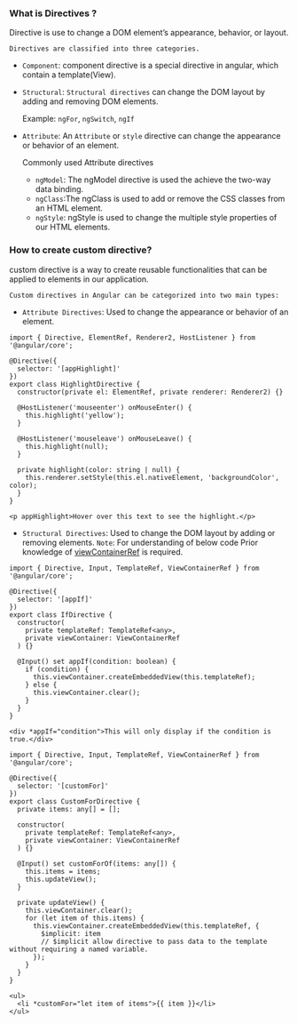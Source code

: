 ### What is Directives ?

Directive is use to change a DOM element’s appearance, behavior, or layout.

`Directives are classified into three categories.`

- `Component`: component directive is a special directive in angular, which contain a template(View).

- `Structural`: `Structural directives` can change the DOM layout by adding and removing DOM elements.

  Example: `ngFor`, `ngSwitch`, `ngIf`

- `Attribute`: An `Attribute` or `style` directive can change the appearance or behavior of an element.

  Commonly used Attribute directives

  - `ngModel`: The ngModel directive is used the achieve the two-way data binding.
  - `ngClass`:The ngClass is used to add or remove the CSS classes from an HTML element.
  - `ngStyle`: ngStyle is used to change the multiple style properties of our HTML elements.

### How to create custom directive?

custom directive is a way to create reusable functionalities that can be applied to elements in our application.

`Custom directives in Angular can be categorized into two main types:`

- `Attribute Directives`: Used to change the appearance or behavior of an element.

```
import { Directive, ElementRef, Renderer2, HostListener } from '@angular/core';

@Directive({
  selector: '[appHighlight]'
})
export class HighlightDirective {
  constructor(private el: ElementRef, private renderer: Renderer2) {}

  @HostListener('mouseenter') onMouseEnter() {
    this.highlight('yellow');
  }

  @HostListener('mouseleave') onMouseLeave() {
    this.highlight(null);
  }

  private highlight(color: string | null) {
    this.renderer.setStyle(this.el.nativeElement, 'backgroundColor', color);
  }
}

<p appHighlight>Hover over this text to see the highlight.</p>
```

- `Structural Directives`: Used to change the DOM layout by adding or removing elements.
  `Note`: For understanding of below code Prior knowledge of [viewContainerRef](./ViewContainerRef.md) is required.

```
import { Directive, Input, TemplateRef, ViewContainerRef } from '@angular/core';

@Directive({
  selector: '[appIf]'
})
export class IfDirective {
  constructor(
    private templateRef: TemplateRef<any>,
    private viewContainer: ViewContainerRef
  ) {}

  @Input() set appIf(condition: boolean) {
    if (condition) {
      this.viewContainer.createEmbeddedView(this.templateRef);
    } else {
      this.viewContainer.clear();
    }
  }
}

<div *appIf="condition">This will only display if the condition is true.</div>

```

```
import { Directive, Input, TemplateRef, ViewContainerRef } from '@angular/core';

@Directive({
  selector: '[customFor]'
})
export class CustomForDirective {
  private items: any[] = [];

  constructor(
    private templateRef: TemplateRef<any>,
    private viewContainer: ViewContainerRef
  ) {}

  @Input() set customForOf(items: any[]) {
    this.items = items;
    this.updateView();
  }

  private updateView() {
    this.viewContainer.clear();
    for (let item of this.items) {
      this.viewContainer.createEmbeddedView(this.templateRef, {
        $implicit: item
        // $implicit allow directive to pass data to the template without requiring a named variable.
      });
    }
  }
}

<ul>
  <li *customFor="let item of items">{{ item }}</li>
</ul>
```
